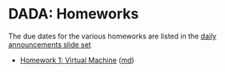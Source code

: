 DADA: Homeworks
===============

The due dates for the various homeworks are listed in the [daily announcements slide set](../uva/daily-announcements.html#/)

- [Homework 1: Virtual Machine](hw1-vm.html) ([md](hw1-vm.md))
